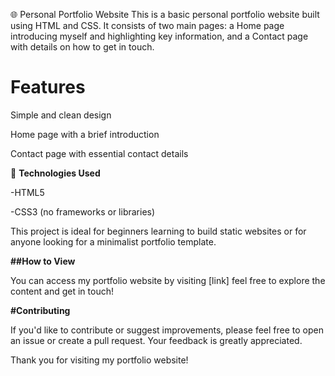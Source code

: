 🌐 Personal Portfolio Website
This is a basic personal portfolio website built using HTML and CSS. It consists of two main pages: a Home page introducing myself and highlighting key information, and a Contact page with details on how to get in touch.

# Features
Simple and clean design

Home page with a brief introduction

Contact page with essential contact details

🚀 **Technologies Used**

-HTML5

-CSS3 (no frameworks or libraries)

This project is ideal for beginners learning to build static websites or for anyone looking for a minimalist portfolio template.

**##How to View**

You can access my portfolio website by visiting [link] feel free to explore the content and get in touch!

**#Contributing**

If you'd like to contribute or suggest improvements, please feel free to open an issue or create a pull request. Your feedback is greatly appreciated.

Thank you for visiting my portfolio website!

